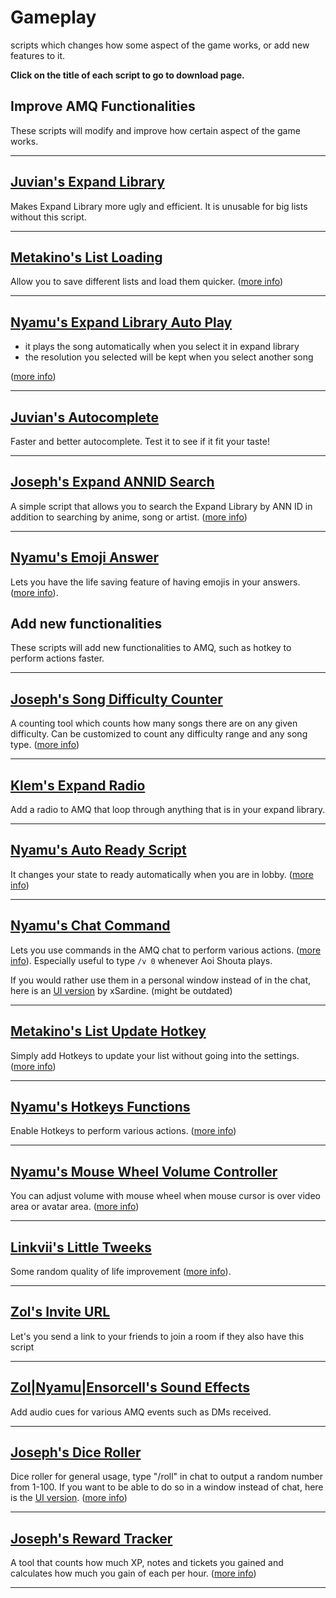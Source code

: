 # **Gameplay**

scripts which changes how some aspect of the game works, or add new features to it.

**Click on the title of each script to go to download page.**

## **Improve AMQ Functionalities**

These scripts will modify and improve how certain aspect of the game works.

---

## [Juvian's Expand Library](https://github.com/amq-script-project/AMQ-Scripts/raw/master/gameplay/amqExpandLibrary.user.js)

Makes Expand Library more ugly and efficient. It is unusable for big lists without this script.

---

## [Metakino's List Loading](https://github.com/Metakino/AMQ-MetakinoScript/raw/master/AMQ%20List%20Saving%20%26%20Quick%20Load.user.js)

Allow you to save different lists and load them quicker. ([more info](https://github.com/Metakino/AMQ-MetakinoScript#ver-12---stable-no-bug-reported-yet))

---

## [Nyamu's Expand Library Auto Play](https://github.com/nyamu-amq/amq_scripts/raw/master/amqExpandLibraryAutoplay.user.js)

- it plays the song automatically when you select it in expand library
- the resolution you selected will be kept when you select another song

([more info](https://github.com/nyamu-amq/amq_scripts#amqexpandlibraryautoplayuserjs))

---

## [Juvian's Autocomplete](https://github.com/amq-script-project/AMQ-Scripts/raw/master/gameplay/amqAutocomplete.user.js)

Faster and better autocomplete. Test it to see if it fit your taste!

---

## [Joseph's Expand ANNID Search](https://github.com/TheJoseph98/AMQ-Scripts/raw/master/amqExpandSearchANNID.user.js)

A simple script that allows you to search the Expand Library by ANN ID in addition to searching by anime, song or artist. ([more info](https://github.com/TheJoseph98/AMQ-Scripts#expand-library-search-by-ann-id-amqsearchexpandanniduserjs))

---

## [Nyamu's Emoji Answer](https://github.com/nyamu-amq/amq_scripts/raw/master/amqEmojiAnswer.user.js)

Lets you have the life saving feature of having emojis in your answers. ([more info](https://github.com/nyamu-amq/amq_scripts#amqemojianswerjs)).

## **Add new functionalities**

These scripts will add new functionalities to AMQ, such as hotkey to perform actions faster.

---

## [Joseph's Song Difficulty Counter](https://github.com/TheJoseph98/AMQ-Scripts/raw/master/amqSongDifficultyCounter.user.js)

A counting tool which counts how many songs there are on any given difficulty. Can be customized to count any difficulty range and any song type. ([more info](https://github.com/TheJoseph98/AMQ-Scripts#song-difficulty-counter-amqsongdifficultycounteruserjs))

---

## [Klem's Expand Radio](https://github.com/Klemkinis/AMQ-Expand-Library-Radio/raw/main/Expand%20Library%20Radio.user.js)

Add a radio to AMQ that loop through anything that is in your expand library.

---

## [Nyamu's Auto Ready Script](https://github.com/nyamu-amq/amq_scripts/raw/master/amqAutoReady.user.js)

It changes your state to ready automatically when you are in lobby.
 ([more info](https://github.com/nyamu-amq/amq_scripts#amqautoreadyuserjs))

---

## [Nyamu's Chat Command](https://github.com/nyamu-amq/amq_scripts/raw/master/amqChatCommands.user.js)

Lets you use commands in the AMQ chat to perform various actions. ([more info](https://github.com/nyamu-amq/amq_scripts#amqchatcommandsuserjs)). Especially useful to type `/v 0` whenever Aoi Shouta plays.

If you would rather use them in a personal window instead of in the chat, here is an [UI version](https://github.com/xSardine/AMQ-Stuff/raw/main/NyamuCommandWindow/Nyamu_Command_Window.user.js) by xSardine. (might be outdated)

---

## [Metakino's List Update Hotkey](https://github.com/Metakino/AMQ-MetakinoScript/raw/master/AMQ%20Updatehotkey.user.js)

Simply add Hotkeys to update your list without going into the settings.
 ([more info](https://github.com/Metakino/AMQ-MetakinoScript#update-hotkey))

---

## [Nyamu's Hotkeys Functions](https://github.com/nyamu-amq/amq_scripts/raw/master/amqHotkeyFunctions.user.js)

Enable Hotkeys to perform various actions. ([more info](https://github.com/nyamu-amq/amq_scripts#amqhotkeyfunctionsuserjs))

---

## [Nyamu's Mouse Wheel Volume Controller](https://github.com/nyamu-amq/amq_scripts/raw/master/amqMousewheelVolumeControl.user.js)

You can adjust volume with mouse wheel when mouse cursor is over video area or avatar area.
 ([more info](https://github.com/nyamu-amq/amq_scripts#amqmousewheelvolumecontroluserjs))

---

## [Linkvii's Little Tweeks](https://github.com/linkviii/amqTweek/blob/master/viii_amq.js)

Some random quality of life improvement ([more info](https://github.com/linkviii/amqTweek#amqtweek)).

---

## [Zol's Invite URL](https://github.com/amq-script-project/AMQ-Scripts/raw/master/gameplay/amqInviteURL.user.js)

Let's you send a link to your friends to join a room if they also have this script

---

## [Zol|Nyamu|Ensorcell's Sound Effects](https://github.com/Zolhungaj/amq-scripts/raw/master/notificationSounds.user.js)

Add audio cues for various AMQ events such as DMs received.

---

## [Joseph's Dice Roller](https://github.com/TheJoseph98/AMQ-Scripts/raw/master/amqDiceRoller.user.js)

Dice roller for general usage, type "/roll" in chat to output a random number from 1-100. If you want to be able to do so in a window instead of chat, here is the [UI version](https://github.com/TheJoseph98/AMQ-Scripts/raw/master/amqDiceRollerUI.user.js). ([more info](https://github.com/TheJoseph98/AMQ-Scripts#dice-roller-amqdicerolleruserjs))

---

## [Joseph's Reward Tracker](https://github.com/TheJoseph98/AMQ-Scripts/raw/master/amqRewardsTracker.user.js)

A tool that counts how much XP, notes and tickets you gained and calculates how much you gain of each per hour. ([more info](https://github.com/TheJoseph98/AMQ-Scripts#rewards-tracker-amqrewardstrackeruserjs))

---
